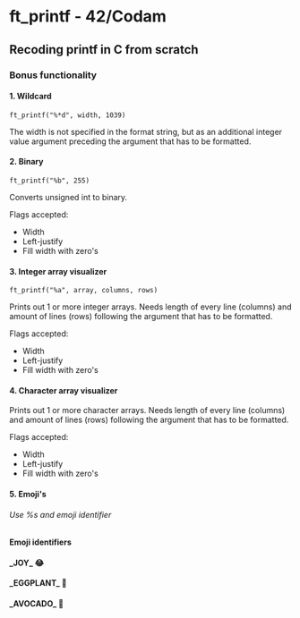 # ft_printf - 42/Codam
## Recoding printf in C from scratch

### Bonus functionality
#### 1. Wildcard
```
ft_printf("%*d", width, 1039)
```
The width is not specified in the format string, but as an additional integer value argument preceding the argument that has to be formatted. 
#### 2. Binary
```
ft_printf("%b", 255)
```
Converts unsigned int to binary. 

Flags accepted:
- Width
- Left-justify
- Fill width with zero's
#### 3. Integer array visualizer
```
ft_printf("%a", array, columns, rows)
```
Prints out 1 or more integer arrays. Needs length of every line (columns) and amount of lines (rows) following the argument that has to be formatted.

Flags accepted:
- Width
- Left-justify
- Fill width with zero's
#### 4. Character array visualizer
Prints out 1 or more character arrays. Needs length of every line (columns) and amount of lines (rows) following the argument that has to be formatted.

Flags accepted:
- Width
- Left-justify
- Fill width with zero's
#### 5. Emoji's
###### Use %s and emoji identifier
#### Emoji identifiers
#### \_JOY_ :joy:
#### \_EGGPLANT_ :eggplant:
#### \_AVOCADO_ :avocado: